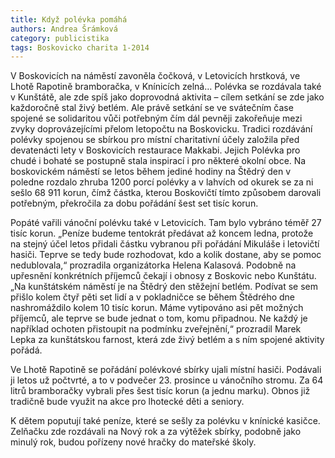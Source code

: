 ```yaml
---
title: Když polévka pomáhá
authors: Andrea Šrámková
category: publicistika
tags: Boskovicko charita 1-2014
---
```


V Boskovicích na náměstí zavoněla čočková, v Letovicích hrstková, ve Lhotě Rapotině bramboračka, v Knínicích zelná… Polévka se rozdávala také v Kunštátě, ale zde spíš jako doprovodná aktivita – cílem setkání se zde jako každoročně stal živý betlém. Ale právě setkání se ve svátečním čase spojené se solidaritou vůči potřebným čím dál pevněji zakořeňuje mezi zvyky doprovázejícími přelom letopočtu na Boskovicku.
Tradici rozdávání polévky spojenou se sbírkou pro místní charitativní účely založila před devatenácti lety v Boskovicích restaurace Makkabi. Jejich Polévka pro chudé i bohaté se postupně stala inspirací i pro některé okolní obce. Na boskovickém náměstí se letos během jediné hodiny na Štědrý den v poledne rozdalo zhruba 1200 porcí polévky a v lahvích od okurek se za ni sešlo 68 911 korun, čímž částka, kterou Boskovičtí tímto způsobem darovali potřebným, překročila za dobu pořádání šest set tisíc korun.

Popáté vařili vánoční polévku také v Letovicích. Tam bylo vybráno téměř 27 tisíc korun. „Peníze budeme tentokrát předávat až koncem ledna, protože na stejný účel letos přidali částku vybranou při pořádání Mikuláše i letovičtí hasiči. Teprve se tedy bude rozhodovat, kdo a kolik dostane, aby se pomoc nedublovala,“ prozradila organizátorka Helena Kalasová. Podobně na upřesnění konkrétních příjemců čekají i obnosy z Boskovic nebo Kunštátu. „Na kunštátském náměstí je na Štědrý den stěžejní betlém. Podívat se sem přišlo kolem čtyř pěti set lidí a v pokladničce se během Štědrého dne nashromáždilo kolem 10 tisíc korun. Máme vytipováno asi pět možných příjemců, ale teprve se bude jednat o tom, komu připadnou. Ne každý je například ochoten přistoupit na podmínku zveřejnění,“ prozradil Marek Lepka za kunštátskou farnost, která zde živý betlém a s ním spojené aktivity pořádá.

Ve Lhotě Rapotině se pořádání polévkové sbírky ujali místní hasiči. Podávali ji letos už počtvrté, a to v podvečer 23. prosince u vánočního stromu. Za 64 litrů bramboračky vybrali přes šest tisíc korun (a jednu marku). Obnos již tradičně bude využit na akce pro lhotecké děti a seniory.

K dětem poputují také peníze, které se sešly za polévku v knínické kasičce. Zelňačku zde rozdávali na Nový rok a za výtěžek sbírky, podobně jako minulý rok, budou pořízeny nové hračky do mateřské školy.
